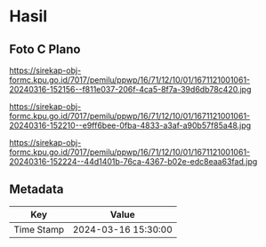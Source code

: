 # Hasil

## Foto C Plano

https://sirekap-obj-formc.kpu.go.id/7017/pemilu/ppwp/16/71/12/10/01/1671121001061-20240316-152156--f811e037-206f-4ca5-8f7a-39d6db78c420.jpg

https://sirekap-obj-formc.kpu.go.id/7017/pemilu/ppwp/16/71/12/10/01/1671121001061-20240316-152210--e9ff6bee-0fba-4833-a3af-a90b57f85a48.jpg

https://sirekap-obj-formc.kpu.go.id/7017/pemilu/ppwp/16/71/12/10/01/1671121001061-20240316-152224--44d1401b-76ca-4367-b02e-edc8eaa63fad.jpg


## Metadata

| Key        | Value               |
| ---------- | ------------------- |
| Time Stamp | 2024-03-16 15:30:00 |



